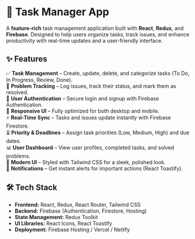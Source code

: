 # 🚀 Task Manager App  

A **feature-rich** task management application built with **React**, **Redux**, and **Firebase**. Designed to help users organize tasks, track issues, and enhance productivity with real-time updates and a user-friendly interface.  

## ✨ Features  

✅ **Task Management** – Create, update, delete, and categorize tasks (To Do, In Progress, Review, Done).  
🚨 **Problem Tracking** – Log issues, track their status, and mark them as resolved.  
🔐 **User Authentication** – Secure login and signup with Firebase Authentication.  
📱 **Responsive UI** – Fully optimized for both desktop and mobile.  
⚡ **Real-Time Sync** – Tasks and issues update instantly with Firebase Firestore.  
⏳ **Priority & Deadlines** – Assign task priorities (Low, Medium, High) and due dates.  
📊 **User Dashboard** – View user profiles, completed tasks, and solved problems.  
🎨 **Modern UI** – Styled with Tailwind CSS for a sleek, polished look.  
🔔 **Notifications** – Get instant alerts for important actions (React Toastify).  

## 🛠️ Tech Stack  

- **Frontend:** React, Redux, React Router, Tailwind CSS  
- **Backend:** Firebase (Authentication, Firestore, Hosting)  
- **State Management:** Redux Toolkit  
- **UI Libraries:** React Icons, React Toastify  
- **Deployment:** Firebase Hosting / Vercel / Netlify  

